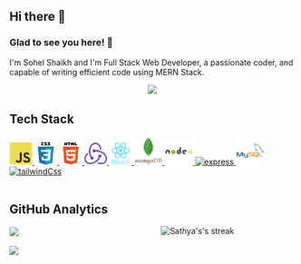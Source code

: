 ## Hi there 👋

### Glad to see you here! 🤩

I'm Sohel Shaikh and I'm Full Stack Web Developer, a passionate coder, and capable of writing efficient code using MERN Stack.

<p align="center">
    <a href="#"><img src="https://readme-typing-svg.herokuapp.com?color=00B2DF&center=true&lines=Full+Stack+Web+Developer;"></a>
</p>

## Tech Stack

<div style="disply:flex;justify-content:center;align-items:center;">
    <a href="https://developer.mozilla.org/en-US/docs/Web/JavaScript" target="_blank"> <img src="https://raw.githubusercontent.com/devicons/devicon/master/icons/javascript/javascript-original.svg" alt="javascript" width="40" height="40"/>   </a>
    <a href="https://www.w3schools.com/css/" target="_blank"> <img src="https://raw.githubusercontent.com/devicons/devicon/master/icons/css3/css3-original-wordmark.svg" alt="css3" width="40" height="40"/> </a>
    <a href="https://www.w3.org/html/" target="_blank"> <img src="https://raw.githubusercontent.com/devicons/devicon/master/icons/html5/html5-original-wordmark.svg" alt="html5" width="40" height="40"/> </a>
    <a href="https://redux.js.org" target="_blank"> <img src="https://raw.githubusercontent.com/devicons/devicon/master/icons/redux/redux-original.svg" alt="redux" width="40" height="40"/> </a>
    <a href="https://reactjs.org/" target="_blank"> <img src="https://raw.githubusercontent.com/devicons/devicon/master/icons/react/react-original-wordmark.svg" alt="react" width="40" height="40"/> </a>
    <a href="https://www.mongodb.com/" target="_blank"> <img src="https://raw.githubusercontent.com/devicons/devicon/master/icons/mongodb/mongodb-original-wordmark.svg" alt="mongodb" width="50" height="50"/> </a>
    <a href="https://nodejs.org" target="_blank"> <img src="https://raw.githubusercontent.com/devicons/devicon/master/icons/nodejs/nodejs-original-wordmark.svg" alt="nodejs" width="50" height="50"/> </a>
    <a href="https://expressjs.com" target="_blank"> <img src="https://shaikhsohel.netlify.app/assets/icons/express.svg" alt="express" width="50" height="50"/> </a>
    <a href="https://www.mysql.com/" target="_blank"> <img src="https://raw.githubusercontent.com/devicons/devicon/master/icons/mysql/mysql-original-wordmark.svg" alt="mysql" width="50" height="50"/> </a>
    <a href="https://tailwindcss.com/" target="_blank"> <img src="https://shaikhsohel.netlify.app/assets/icons/tailwindcss.svg" alt="tailwindCss" width="50" height="50"/> </a>

</div>
<br/>

## GitHub Analytics

<div>
    <img align="center" src="https://github-readme-stats.vercel.app/api/top-langs/?username=Malek1117&theme=default&&layout=compact" width="47%"/>
    <img align="right" title="🔥 Get streak stats for your profile at git.io/streak-stats" alt="Sathya's's streak" src="https://github-readme-streak-stats.herokuapp.com?user=Malek1117&hide_border=false&date_format=M%20j%5B%2C%20Y%5D" width="47%"/>
 </div>
 <br />
 <div>
    <img align="left" src="https://github-readme-stats.vercel.app/api?username=Malek1117&show_icons=true&theme=default" width="47%"/> 
</div>
